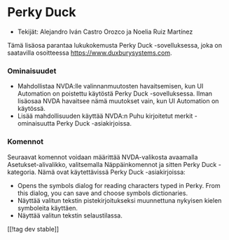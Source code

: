 # Perky Duck #

*	Tekijät: Alejandro Iván Castro Orozco ja Noelia Ruiz Martínez

Tämä lisäosa parantaa lukukokemusta Perky Duck -sovelluksessa, joka on
saatavilla osoitteessa <https://www.duxburysystems.com>.

### Ominaisuudet ###

* Mahdollistaa NVDA:lle valinnanmuutosten havaitsemisen, kun UI Automation
  on poistettu käytöstä Perky Duck -sovelluksessa. Ilman lisäosaa NVDA
  havaitsee nämä muutokset vain, kun UI Automation on käytössä.
* Lisää mahdollisuuden käyttää NVDA:n Puhu kirjoitetut merkit -ominaisuutta
  Perky Duck -asiakirjoissa.

### Komennot ###

Seuraavat komennot voidaan määrittää NVDA-valikosta avaamalla
Asetukset-alivalikko, valitsemalla Näppäinkomennot ja sitten Perky Duck
-kategoria. Nämä ovat käytettävissä Perky Duck -asiakirjoissa:

* Opens the symbols dialog for reading characters typed in Perky. From this
  dialog, you can save and choose symbols dictionaries.
* Näyttää valitun tekstin pistekirjoitukseksi muunnettuna nykyisen kielen
  symboleita käyttäen.
* Näyttää valitun tekstin selaustilassa.

[[!tag dev stable]]
